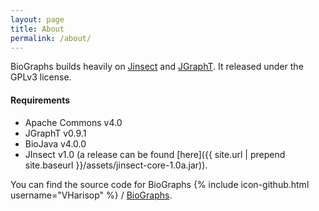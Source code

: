 ```yaml
---
layout: page
title: About
permalink: /about/
---
```


BioGraphs builds heavily on [Jinsect][jinsect] and [JGraphT][jgrapht]. It released under the GPLv3 license.

#### Requirements
* Apache Commons v4.0
* JGraphT v0.9.1
* BioJava v4.0.0
* JInsect v1.0 (a release can be found [here]({{ site.url | prepend site.baseurl }}/assets/jinsect-core-1.0a.jar)).

You can find the source code for BioGraphs
{% include icon-github.html username="VHarisop" %} /
[BioGraphs](https://github.com/VHarisop/BioGraphs). 


[jinsect]: https://github.com/VHarisop/JInsect
[jgrapht]: https://github.com/jgrapht/jgrapht
